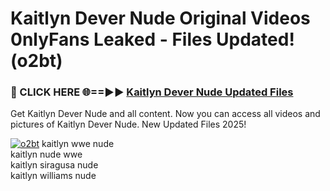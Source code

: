 # Kaitlyn Dever Nude Original Videos 0nlyFans Leaked - Files Updated! (o2bt)

<h3>🔴 CLICK HERE 🌐==►► <a href="https://tinyurl.com/yc6ubb5a" rel="nofollow">Kaitlyn Dever Nude Updated Files</a></h3>

Get Kaitlyn Dever Nude and all content. Now you can access all videos and pictures of Kaitlyn Dever Nude. New Updated Files 2025!

[![o2bt](https://i.imgur.com/7eu0CRL.gif)](https://tinyurl.com/yc6ubb5a)
kaitlyn wwe nude<br>
kaitlyn nude wwe<br>
kaitlyn siragusa nude<br>
kaitlyn williams nude